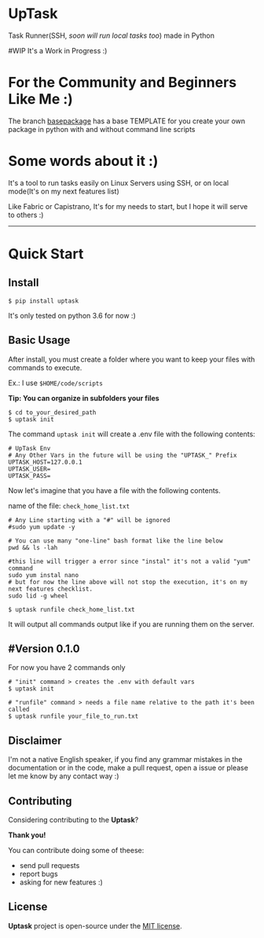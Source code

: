 # UpTask
Task Runner(SSH, *soon will run local tasks too*) made in Python

#WIP
It's a Work in Progress :)

# For the Community and Beginners Like Me :)
The branch [basepackage](https://github.com/allanfreitas/uptask/tree/basepackage)
has a base TEMPLATE for you create your own package in python with and without command line scripts

# Some words about it :)
It's a tool to run tasks easily on Linux Servers using SSH,
or on local mode(It's on my next features list)

Like Fabric or Capistrano, It's for my needs to start,
but I hope it will serve to others :)

<hr>

# Quick Start

## Install
```shell
$ pip install uptask
```
It's only tested on python 3.6 for now :)

## Basic Usage
After install, you must create a folder where you want to keep your files with commands to execute.

Ex.: I use ```$HOME/code/scripts```

**Tip: You can organize in subfolders your files** 

```shell
$ cd to_your_desired_path
$ uptask init
```
The command ```uptask init``` will create a .env file
with the following contents:

```shell
# UpTask Env
# Any Other Vars in the future will be using the "UPTASK_" Prefix
UPTASK_HOST=127.0.0.1
UPTASK_USER=
UPTASK_PASS=
```

Now let's imagine that you have a file with the following contents.

name of the file: ```check_home_list.txt ```
```
# Any Line starting with a "#" will be ignored
#sudo yum update -y

# You can use many "one-line" bash format like the line below
pwd && ls -lah

#this line will trigger a error since "instal" it's not a valid "yum" command
sudo yum instal nano
# but for now the line above will not stop the execution, it's on my next features checklist.
sudo lid -g wheel
```

```shell
$ uptask runfile check_home_list.txt
```
It will output all commands output like if you are running them on the server.


## #Version 0.1.0

For now you have 2 commands only

```shell
# "init" command > creates the .env with default vars
$ uptask init

# "runfile" command > needs a file name relative to the path it's been called
$ uptask runfile your_file_to_run.txt
```

## Disclaimer
I'm not a native English speaker, 
if you find any grammar mistakes in the documentation or in the code, 
make a pull request, open a issue or please let me know by any contact way :)


## Contributing

Considering contributing to the **Uptask**?

**Thank you!**

You can contribute doing some of theese:
- send pull requests
- report bugs 
- asking for new features :)

## License

**Uptask** project is open-source under the [MIT license](https://opensource.org/licenses/MIT).